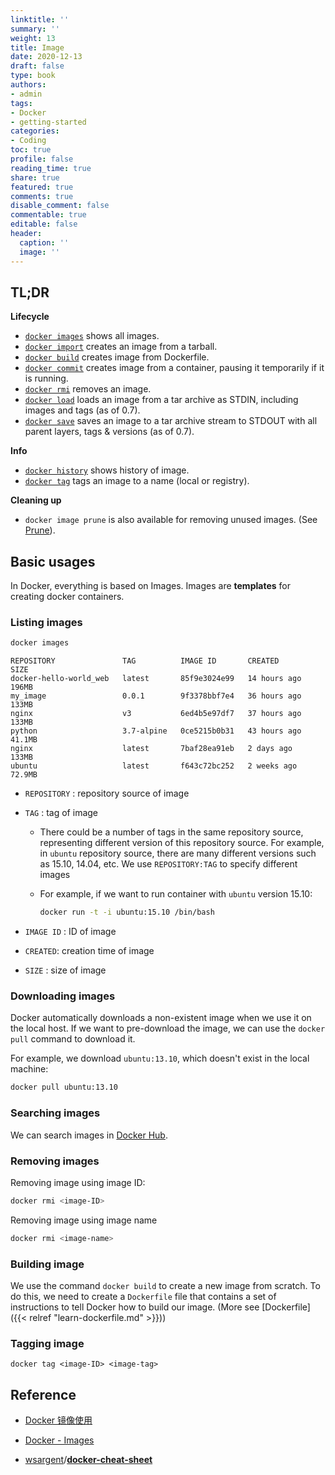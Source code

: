 ```yaml
---
linktitle: ''
summary: ''
weight: 13
title: Image
date: 2020-12-13
draft: false
type: book
authors:
- admin
tags:
- Docker
- getting-started
categories:
- Coding
toc: true
profile: false
reading_time: true
share: true
featured: true
comments: true
disable_comment: false
commentable: true
editable: false
header:
  caption: ''
  image: ''
---
```


## TL;DR

**Lifecycle**

- [`docker images`](https://docs.docker.com/engine/reference/commandline/images) shows all images.
- [`docker import`](https://docs.docker.com/engine/reference/commandline/import) creates an image from a tarball.
- [`docker build`](https://docs.docker.com/engine/reference/commandline/build) creates image from Dockerfile.
- [`docker commit`](https://docs.docker.com/engine/reference/commandline/commit) creates image from a container, pausing it temporarily if it is running.
- [`docker rmi`](https://docs.docker.com/engine/reference/commandline/rmi) removes an image.
- [`docker load`](https://docs.docker.com/engine/reference/commandline/load) loads an image from a tar archive as STDIN, including images and tags (as of 0.7).
- [`docker save`](https://docs.docker.com/engine/reference/commandline/save) saves an image to a tar archive stream to STDOUT with all parent layers, tags & versions (as of 0.7).

**Info**

- [`docker history`](https://docs.docker.com/engine/reference/commandline/history) shows history of image.
- [`docker tag`](https://docs.docker.com/engine/reference/commandline/tag) tags an image to a name (local or registry).

**Cleaning up**

- `docker image prune` is also available for removing unused images. (See [Prune](https://github.com/wsargent/docker-cheat-sheet#prune)).

## Basic usages

In Docker, everything is based on Images. Images are **templates** for creating docker containers.

### Listing images

```bash
docker images
```

```
REPOSITORY               TAG          IMAGE ID       CREATED         SIZE
docker-hello-world_web   latest       85f9e3024e99   14 hours ago    196MB
my_image                 0.0.1        9f3378bbf7e4   36 hours ago    133MB
nginx                    v3           6ed4b5e97df7   37 hours ago    133MB
python                   3.7-alpine   0ce5215b0b31   43 hours ago    41.1MB
nginx                    latest       7baf28ea91eb   2 days ago      133MB
ubuntu                   latest       f643c72bc252   2 weeks ago     72.9MB
```

- `REPOSITORY` : repository source of image

- `TAG` : tag of image

  - There could be a number of tags in the same repository source, representing different version of this repository source. For example, in `ubuntu` repository source, there are many different versions such as 15.10, 14.04, etc. We use `REPOSITORY:TAG` to specify different images

  - For example, if we want to run container with `ubuntu` version 15.10:

    ```bash
    docker run -t -i ubuntu:15.10 /bin/bash
    ```

- `IMAGE ID` : ID of image

- `CREATED`: creation time of image
- `SIZE` : size of image

### Downloading images

Docker automatically downloads a non-existent image when we use it on the local host. If we want to pre-download the image, we can use the `docker pull` command to download it.

For example, we download `ubuntu:13.10`, which doesn't exist in the local machine:

```bash
docker pull ubuntu:13.10
```

### Searching images

We can search images in [Docker Hub](https://hub.docker.com/).

### Removing images

Removing image using image ID:

```bash
docker rmi <image-ID>
```

Removing image using image name

```bash
docker rmi <image-name>
```

### Building image

We use the command `docker build` to create a new image from scratch. To do this, we need to create a `Dockerfile` file that contains a set of instructions to tell Docker how to build our image. (More see [Dockerfile]({{< relref "learn-dockerfile.md" >}}))

### Tagging image

```
docker tag <image-ID> <image-tag>
```

## Reference

- [Docker 镜像使用](https://www.runoob.com/docker/docker-image-usage.html)

- [Docker - Images](https://www.tutorialspoint.com/docker/docker_images.htm)

- [wsargent](https://github.com/wsargent)/**[docker-cheat-sheet](https://github.com/wsargent/docker-cheat-sheet)**